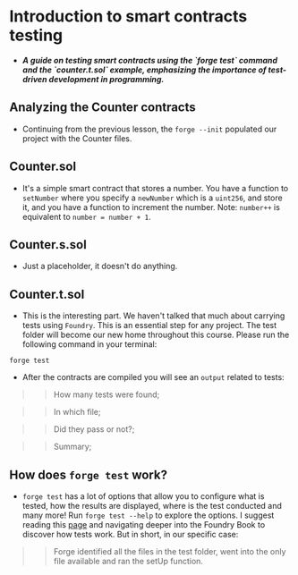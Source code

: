 # Introduction to smart contracts testing
- ***A guide on testing smart contracts using the \`forge test\` command and the \`counter.t.sol\` example, emphasizing the importance of test-driven development in programming.***

## Analyzing the Counter contracts
- Continuing from the previous lesson, the `forge --init` populated our project with the Counter files.

## Counter.sol
- It's a simple smart contract that stores a number. You have a function to `setNumber` where you specify a `newNumber` which is a `uint256`, and store it, and you have a function to increment the number. Note: `number++` is equivalent to `number = number + 1`.

## Counter.s.sol
- Just a placeholder, it doesn't do anything. 

## Counter.t.sol
- This is the interesting part. We haven't talked that much about carrying tests using `Foundry`. This is an essential step for any project. The test folder will become our new home throughout this course. Please run the following command in your terminal: 
```
forge test
``` 

- After the contracts are compiled you will see an `output` related to tests:

>> How many tests were found;

>> In which file;

>> Did they pass or not?;

>> Summary;

## How does `forge test` work?
- `forge test` has a lot of options that allow you to configure what is tested, how the results are displayed, where is the test conducted and many more! Run `forge test --help` to explore the options. I suggest reading this [page](https://book.getfoundry.sh/forge/tests) and navigating deeper into the Foundry Book to discover how tests work. But in short, in our specific case:

>> Forge identified all the files in the test folder, went into the only file available and ran the setUp function.

>> 